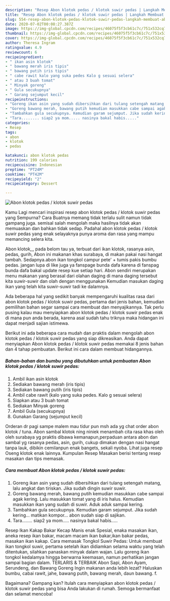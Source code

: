 ```yaml
---
description: "Resep Abon klotok pedas / klotok suwir pedas | Langkah Membuat Abon klotok pedas / klotok suwir pedas Yang Paling Enak"
title: "Resep Abon klotok pedas / klotok suwir pedas | Langkah Membuat Abon klotok pedas / klotok suwir pedas Yang Paling Enak"
slug: 554-resep-abon-klotok-pedas-klotok-suwir-pedas-langkah-membuat-abon-klotok-pedas-klotok-suwir-pedas-yang-paling-enak
date: 2020-07-02T00:08:27.387Z
image: https://img-global.cpcdn.com/recipes/46075f5f3cb61c7c/751x532cq70/abon-klotok-pedas-klotok-suwir-pedas-foto-resep-utama.jpg
thumbnail: https://img-global.cpcdn.com/recipes/46075f5f3cb61c7c/751x532cq70/abon-klotok-pedas-klotok-suwir-pedas-foto-resep-utama.jpg
cover: https://img-global.cpcdn.com/recipes/46075f5f3cb61c7c/751x532cq70/abon-klotok-pedas-klotok-suwir-pedas-foto-resep-utama.jpg
author: Theresa Ingram
ratingvalue: 4.9
reviewcount: 6
recipeingredient:
- " ikan asin klotok"
- " bawang merah iris tipis"
- " bawang putih iris tipis"
- " cabe rawit kalo yang suka pedes Kalo g sesuai selera"
- " atau 3 buah tomat"
- " Minyak goreng"
- " Gula secukupnya"
- " Garang sejumput kecil"
recipeinstructions:
- "Goreng ikan asin yang sudah dibersihkan dari tulang setengah matang, lalu angkat dan tiriskan. Jika sudah dingin suwir suwir."
- "Goreng bawang merah, bawang putih kemudian masukkan cabe sampai agak kering. Lalu masukkan tomat yang di iris halus. Kemudian masukkan ikan yang sudah di suwir. Aduk aduk sampai kering."
- "Tambahkan gula secukupnya. Kemudian garam sejumput. Jika sudah kering... matikan kompor... abon sudah siap di sajikan."
- "Tara........ siap2 ya mom..... nasinya bakal habis....."
categories:
- Resep
tags:
- abon
- klotok
- pedas

katakunci: abon klotok pedas 
nutrition: 199 calories
recipecuisine: Indonesian
preptime: "PT24M"
cooktime: "PT42M"
recipeyield: "2"
recipecategory: Dessert

---
```



![Abon klotok pedas / klotok suwir pedas](https://img-global.cpcdn.com/recipes/46075f5f3cb61c7c/751x532cq70/abon-klotok-pedas-klotok-suwir-pedas-foto-resep-utama.jpg)

Kamu Lagi mencari inspirasi resep abon klotok pedas / klotok suwir pedas yang Sempurna? Cara Buatnya memang tidak terlalu sulit namun tidak gampang juga. semisal salah mengolah maka hasilnya tidak akan memuaskan dan bahkan tidak sedap. Padahal abon klotok pedas / klotok suwir pedas yang enak selayaknya punya aroma dan rasa yang mampu memancing selera kita.

Abon klotok,,, pada belom tau ya, terbuat dari ikan klotok, rasanya asin, pedas, gurih, Abon ini makanan khas surabaya, di makan pakai nasi hangat tambah. Sedapnya.abon ikan tongkol campur pete&#39; + tumis pakis bumbu pedas. jangan lupa di like juga ya fanspage bunda dafa karena di fanspag bunda dafa bakal update resep kue setiap hari. Abon sendiri merupakan menu makanan yang berasal dari olahan daging di mana daging tersebut kita suwir-suwir dan olah dengan menggunakan Kemudian masukan daging ikan yang telah kita suwir-suwir tadi ke dalamnya.

Ada beberapa hal yang sedikit banyak mempengaruhi kualitas rasa dari abon klotok pedas / klotok suwir pedas, pertama dari jenis bahan, kemudian pemilihan bahan segar sampai cara membuat dan menyajikannya. Tak perlu pusing kalau mau menyiapkan abon klotok pedas / klotok suwir pedas enak di mana pun anda berada, karena asal sudah tahu triknya maka hidangan ini dapat menjadi sajian istimewa.


Berikut ini ada beberapa cara mudah dan praktis dalam mengolah abon klotok pedas / klotok suwir pedas yang siap dikreasikan. Anda dapat menyiapkan Abon klotok pedas / klotok suwir pedas memakai 8 jenis bahan dan 4 tahap pembuatan. Berikut ini cara dalam membuat hidangannya.

<!--inarticleads1-->

##### Bahan-bahan dan bumbu yang dibutuhkan untuk pembuatan Abon klotok pedas / klotok suwir pedas:

1. Ambil  ikan asin klotok
1. Sediakan  bawang merah (iris tipis)
1. Sediakan  bawang putih (iris tipis)
1. Ambil  cabe rawit (kalo yang suka pedes. Kalo g sesuai selera)
1. Siapkan  atau 3 buah tomat
1. Sediakan  Minyak goreng
1. Ambil  Gula (secukupnya)
1. Gunakan  Garang (sejumput kecil)


Orderan dr pagi sampe malem mau tidur pun msh ada yg chat order abon klotok / tuna. Abon sambal klotok ning niniek menambah cita rasa khas oleh oleh surabaya yg praktis dibawa kemanapun,perpaduan antara abon dan sambal yg rasanya pedas, asin, gurih, cukup dimakan dengan nasi hangat tanpa lauk, dibikin cemilanpun enak bangets, sekali nyoba. Lihat juga resep Oseng klotok enak lainnya. Kumpulan Resep Masakan berisi tentang resep masakan dan tips memasak. 

<!--inarticleads2-->

##### Cara membuat Abon klotok pedas / klotok suwir pedas:

1. Goreng ikan asin yang sudah dibersihkan dari tulang setengah matang, lalu angkat dan tiriskan. Jika sudah dingin suwir suwir.
1. Goreng bawang merah, bawang putih kemudian masukkan cabe sampai agak kering. Lalu masukkan tomat yang di iris halus. Kemudian masukkan ikan yang sudah di suwir. Aduk aduk sampai kering.
1. Tambahkan gula secukupnya. Kemudian garam sejumput. Jika sudah kering... matikan kompor... abon sudah siap di sajikan.
1. Tara........ siap2 ya mom..... nasinya bakal habis.....


Resep Ikan Kakap Bakar Kecap Manis enak Spesial, enaka masakan ikan, aneka resep ikan bakar, macam macam ikan bakar,ikan bakar pedas, masakan ikan kakap. Cara memasak Tongkol Suwir Pedas: Untuk membuat ikan tongkol suwir, pertama setelah ikan didiamkan selama waktu yang telah ditentukan, silahkan panaskan minyak dalam wajan. Lalu goreng ikan tongkol kedalamya hingga berwarna keemasan, namun perhatikan jangan sampai bagian dalam. TERLARIS &amp; TERBAIK Abon Sapi, Abon Ayam, Serundeng, dan Bawang Goreng Ingin makanan anda lebih lezat? Haluskan bumbu, cabai rawit, jahe, bawang putih, bawang merah, daun bawang. f. 

Bagaimana? Gampang kan? Itulah cara menyiapkan abon klotok pedas / klotok suwir pedas yang bisa Anda lakukan di rumah. Semoga bermanfaat dan selamat mencoba!
